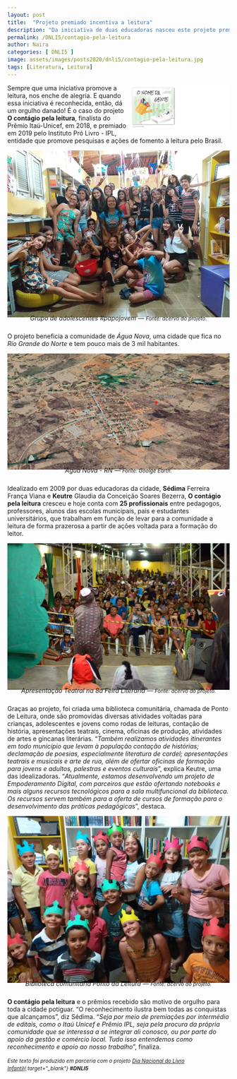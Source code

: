 ```yaml
---
layout: post
title:  "Projeto premiado incentiva a leitura"
description: "Da iniciativa de duas educadoras nasceu este projeto premiado que promove a leitura para as crianças e adolescentes."
permalink: /DNLI5/contagio-pela-leitura
author: Naira
categories: [ DNLI5 ]
image: assets/images/posts2020/dnli5/contagio-pela-leitura.jpg
tags: [Literatura, Leitura]
---
```

<style>
.capa { display: block; margin-left: auto; margin-right: auto; width: 50%; 
box-shadow: 0 4px 8px 0 rgba(0, 0, 0, 0.2), 0 6px 20px 0 rgba(0, 0, 0, 0.19);}

.thumb {float: right; width: 45%;}
@media only screen and (max-width: 520px) {
  .txt {font-size: 22px;}
  .thumb {float: right; width: 100%}
}
figure {
  margin: 0rem;
}
figcaption {
display: block;
position: relative;
top:-10px;
font-style: italic;
text-align: center;
}
.ludwig {
    position: relative;
    padding-left: 2em;
    /*border-left: 0.2em solid green;*/
    font-family: 'Roboto', serif;
    font-size: 1.4em;
    line-height: 1.5em;
    font-weight: 100;
    color: green;
}


</style>
<a href="https://aprender.digital/"><img class="thumb" src="/assets/images/o-nome-da-gente.gif" align="rigth"></a>
Sempre que uma iniciativa promove a leitura, nos enche de alegria. E quando essa iniciativa é reconhecida, então, dá um orgulho danado! É o caso do projeto **O contágio pela leitura**, finalista do Prêmio Itaú-Unicef, em 2018, e premiado em 2019 pelo Instituto Pró Livro - IPL, entidade que promove pesquisas e ações de fomento à leitura pelo Brasil. 

<figure>
<img src="/assets/images/posts2020/dnli5/contagio-pela-leitura-foto-03.jpeg" alt="Foto do projeto O contágio pela leitura">
<figcaption>Grupo de adolescentes #papojovem &#8212; <small>Fonte: acervo do projeto.</small></figcaption>
</figure>

O projeto beneficia a comunidade de *Água Nova*, uma cidade que fica no *Rio Grande do Norte* e tem pouco mais de 3 mil habitantes. 

<figure>
<img src="/assets/images/posts2020/dnli5/contagio-pela-leitura-agua-nova.jpg" alt="foto Água Nova">
<figcaption>Água Nova - RN  &#8212; <small>Fonte: Goolge Earth.</small></figcaption>
</figure>

Idealizado em 2009 por duas educadoras da cidade, **Sédima** Ferreira França Viana e **Keutre** Glaudia da Conceição Soares Bezerra, **O contágio pela leitura** cresceu e hoje conta com **25 profissionais** entre pedagogos, professores, alunos das escolas municipais, pais e estudantes universitários, que trabalham em função de levar para  a comunidade a leitura de forma prazerosa a partir de ações voltada para a formação do leitor.  

<figure>
<img src="/assets/images/posts2020/dnli5/contagio-pela-leitura-foto-01.jpeg" alt="Foto do projeto O contágio pela leitura">
<figcaption>Apresentação Teatral na 8a Feira Literária  &#8212; <small>Fonte: acervo do projeto.</small></figcaption>
</figure>

Graças ao projeto, foi criada uma biblioteca comunitária, chamada de Ponto de Leitura, onde são promovidas diversas atividades voltadas para crianças, adolescentes e jovens como rodas de leituras, contação de história, apresentações teatrais, cinema, oficinas de produção, atividades de artes e gincanas literárias.  “*Também realizamos atividades itinerantes em todo município que levam à população contação de histórias; declamação de poesias, especialmente literatura de cordel; apresentações teatrais e musicais e arte de rua, além de ofertar oficinas de formação para jovens e adultos, palestras e eventos culturais*”, explica Keutre, uma das idealizadoras. “*Atualmente, estamos desenvolvendo um projeto de Empoderamento Digital, com parceiros que estão ofertando notebooks e mais alguns recursos tecnológicos para a sala multifuncional da biblioteca. Os recursos servem também para a oferta de cursos de formação para o desenvolvimento das práticas pedagógicas*”, destaca.

<figure>
<img src="/assets/images/posts2020/dnli5/contagio-pela-leitura-foto-02.jpeg" alt="Foto do projeto O contágio pela leitura">
<figcaption>Biblioteca comunitária Ponto da Leitura &#8212; <small>Fonte: acervo do projeto.</small></figcaption>
</figure>

**O contágio pela leitura** e o prêmios recebido são motivo de orgulho para toda a cidade potiguar. “O reconhecimento ilustra bem todas as conquistas que alcançamos”, diz Sédima. “*Seja por meio de premiações por intermédio de editais, como o Itaú Unicef e Prêmio IPL, seja pela procura da própria comunidade que se interessa a se integrar ali conosco, ou por parte do apoio da gestão e comércio local. Tudo isso entendemos como reconhecimento e apoio ao nosso trabalho*”, finaliza.

<small><i>Este texto foi produzido em parceria com o projeto [Dia Nacional do Livro Infantil](https://dnli.aprender.digital){:target="_blank"} **#DNLI5**</i></small>